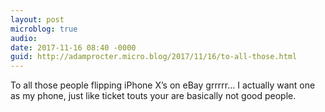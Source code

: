 ```yaml
---
layout: post
microblog: true
audio: 
date: 2017-11-16 08:40 -0000
guid: http://adamprocter.micro.blog/2017/11/16/to-all-those.html
---
```

To all those people flipping iPhone X’s on eBay grrrrr… I actually want one as my phone, just like ticket touts your are basically not good people.
